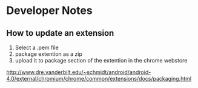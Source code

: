 
# Developer Notes

## How to update an extension

1. Select a .pem file 
2. package extention as a zip
3. upload it to package section of the extention in the chrome webstore 


http://www.dre.vanderbilt.edu/~schmidt/android/android-4.0/external/chromium/chrome/common/extensions/docs/packaging.html

